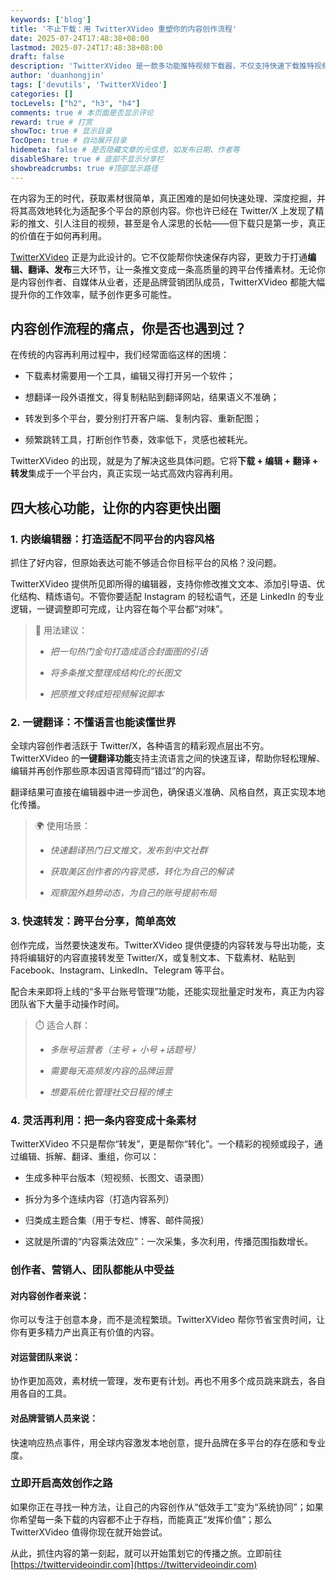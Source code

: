 ```yaml
---
keywords: ['blog']
title: '不止下载：用 TwitterXVideo 重塑你的内容创作流程'
date: 2025-07-24T17:48:38+08:00
lastmod: 2025-07-24T17:48:38+08:00
draft: false
description: 'TwitterXVideo 是一款多功能推特视频下载器，不仅支持快速下载推特视频，还集成在线编辑、一键翻译和跨平台转发功能，帮助内容创作者高效再利用素材，实现从下载到传播的一站式创作流程。'
author: 'duanhongjin'
tags: ['devutils', 'TwitterXVideo']
categories: []
tocLevels: ["h2", "h3", "h4"]
comments: true # 本页面是否显示评论
reward: true # 打赏
showToc: true # 显示目录
TocOpen: true # 自动展开目录
hidemeta: false # 是否隐藏文章的元信息，如发布日期、作者等
disableShare: true # 底部不显示分享栏
showbreadcrumbs: true #顶部显示路径
---
```

在内容为王的时代，获取素材很简单，真正困难的是如何快速处理、深度挖掘，并将其高效地转化为适配多个平台的原创内容。你也许已经在 Twitter/X 上发现了精彩的推文、引人注目的视频，甚至是令人深思的长帖——但下载只是第一步，真正的价值在于如何再利用。

[TwitterXVideo](https://twittervideoindir.com) 正是为此设计的。它不仅能帮你快速保存内容，更致力于打通**编辑、翻译、发布**三大环节，让一条推文变成一条高质量的跨平台传播素材。无论你是内容创作者、自媒体从业者，还是品牌营销团队成员，TwitterXVideo 都能大幅提升你的工作效率，赋予创作更多可能性。

## 内容创作流程的痛点，你是否也遇到过？
在传统的内容再利用过程中，我们经常面临这样的困境：

- 下载素材需要用一个工具，编辑又得打开另一个软件；

- 想翻译一段外语推文，得复制粘贴到翻译网站，结果语义不准确；

- 转发到多个平台，要分别打开客户端、复制内容、重新配图；

- 频繁跳转工具，打断创作节奏，效率低下，灵感也被耗光。

TwitterXVideo 的出现，就是为了解决这些具体问题。它将**下载 + 编辑 + 翻译 + 转发**集成于一个平台内，真正实现一站式高效内容再利用。

## 四大核心功能，让你的内容更快出圈
### 1. 内嵌编辑器：打造适配不同平台的内容风格
抓住了好内容，但原始表达可能不够适合你目标平台的风格？没问题。

TwitterXVideo 提供所见即所得的编辑器，支持你修改推文文本、添加引导语、优化结构、精炼语句。不管你要适配 Instagram 的轻松语气，还是 LinkedIn 的专业逻辑，一键调整即可完成，让内容在每个平台都“对味”。

> 🎯 用法建议：
>
> - *把一句热门金句打造成适合封面图的引语*
>
> - *将多条推文整理成结构化的长图文*
>
> - *把原推文转成短视频解说脚本*

### 2. 一键翻译：不懂语言也能读懂世界
全球内容创作者活跃于 Twitter/X，各种语言的精彩观点层出不穷。TwitterXVideo 的**一键翻译功能**支持主流语言之间的快速互译，帮助你轻松理解、编辑并再创作那些原本因语言障碍而“错过”的内容。

翻译结果可直接在编辑器中进一步润色，确保语义准确、风格自然，真正实现本地化传播。

> 🌍 使用场景：
>
> - *快速翻译热门日文推文，发布到中文社群*
>
> - *获取美区创作者的内容灵感，转化为自己的解读*
>
> - *观察国外趋势动态，为自己的账号提前布局*

### 3. 快速转发：跨平台分享，简单高效
创作完成，当然要快速发布。TwitterXVideo 提供便捷的内容转发与导出功能，支持将编辑好的内容直接转发至 Twitter/X，或复制文本、下载素材、粘贴到 Facebook、Instagram、LinkedIn、Telegram 等平台。

配合未来即将上线的“多平台账号管理”功能，还能实现批量定时发布，真正为内容团队省下大量手动操作时间。

> ⏱️ 适合人群：
>
> - *多账号运营者（主号 + 小号 +话题号）*
>
> - *需要每天高频发内容的品牌运营*
>
> - *想要系统化管理社交日程的博主*

### 4. 灵活再利用：把一条内容变成十条素材
TwitterXVideo 不只是帮你“转发”，更是帮你“转化”。一个精彩的视频或段子，通过编辑、拆解、翻译、重组，你可以：

- 生成多种平台版本（短视频、长图文、语录图）

- 拆分为多个连续内容（打造内容系列）

- 归类成主题合集（用于专栏、博客、邮件简报）

- 这就是所谓的“内容乘法效应”：一次采集，多次利用，传播范围指数增长。

### 创作者、营销人、团队都能从中受益
#### 对内容创作者来说：
你可以专注于创意本身，而不是流程繁琐。TwitterXVideo 帮你节省宝贵时间，让你有更多精力产出真正有价值的内容。

#### 对运营团队来说：
协作更加高效，素材统一管理，发布更有计划。再也不用多个成员跳来跳去，各自用各自的工具。

#### 对品牌营销人员来说：
快速响应热点事件，用全球内容激发本地创意，提升品牌在多平台的存在感和专业度。

### 立即开启高效创作之路
如果你正在寻找一种方法，让自己的内容创作从“低效手工”变为“系统协同”；如果你希望每一条下载的内容都不止于存档，而能真正“发挥价值”；那么 TwitterXVideo 值得你现在就开始尝试。

从此，抓住内容的第一刻起，就可以开始策划它的传播之旅。立即前往[https://twittervideoindir.com](https://twittervideoindir.com)